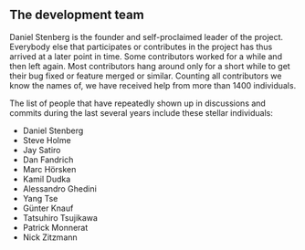 ## The development team

Daniel Stenberg is the founder and self-proclaimed leader of the
project. Everybody else that participates or contributes in the project has
thus arrived at a later point in time. Some contributors worked for a while
and then left again. Most contributors hang around only for a short while to
get their bug fixed or feature merged or similar. Counting all contributors
we know the names of, we have received help from more than 1400 individuals.

The list of people that have repeatedly shown up in discussions and commits
during the last several years include these stellar individuals:

- Daniel Stenberg
- Steve Holme
- Jay Satiro
- Dan Fandrich
- Marc Hörsken
- Kamil Dudka
- Alessandro Ghedini
- Yang Tse
- Günter Knauf
- Tatsuhiro Tsujikawa
- Patrick Monnerat
- Nick Zitzmann
